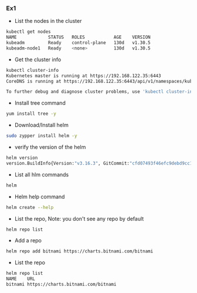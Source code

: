 ### Ex1
* List the nodes in the cluster
```bash
kubectl get nodes
NAME            STATUS   ROLES           AGE    VERSION
kubeadm         Ready    control-plane   130d   v1.30.5
kubeadm-node1   Ready    <none>          130d   v1.30.5
```
* Get the cluster info
```bash
kubectl cluster-info
Kubernetes master is running at https://192.168.122.35:6443
CoreDNS is running at https://192.168.122.35:6443/api/v1/namespaces/kube-system/services/kube-dns:dns/proxy

To further debug and diagnose cluster problems, use 'kubectl cluster-info dump'.
```
* Install tree command 
```bash
yum install tree -y
```
* Download/Install helm 
```bash
sudo zypper install helm -y
```
* verify the version of the helm 
```bash
helm version
version.BuildInfo{Version:"v3.16.3", GitCommit:"cfd07493f46efc9debd9cc1b02a0961186df7fdf", GitTreeState:"clean", GoVersion:"go1.22.9"}
```
* List all hlm commands
```bash
helm
```
* Helm help command 
```bash
helm create --help
```
* List the repo, Note: you don't see any repo by default
```bash
helm repo list
```
* Add a repo
```bash
helm repo add bitnami https://charts.bitnami.com/bitnami
```
* List the repo
```bash
helm repo list
NAME    URL                               
bitnami https://charts.bitnami.com/bitnami
```
